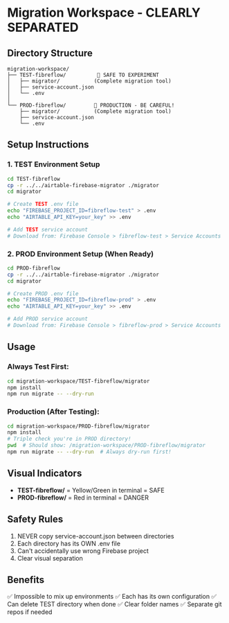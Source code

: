 # Migration Workspace - CLEARLY SEPARATED

## Directory Structure
```
migration-workspace/
├── TEST-fibreflow/          🧪 SAFE TO EXPERIMENT
│   ├── migrator/           (Complete migration tool)
│   ├── service-account.json
│   └── .env
│
└── PROD-fibreflow/         🚨 PRODUCTION - BE CAREFUL!
    ├── migrator/           (Complete migration tool)  
    ├── service-account.json
    └── .env
```

## Setup Instructions

### 1. TEST Environment Setup
```bash
cd TEST-fibreflow
cp -r ../../airtable-firebase-migrator ./migrator
cd migrator

# Create TEST .env file
echo "FIREBASE_PROJECT_ID=fibreflow-test" > .env
echo "AIRTABLE_API_KEY=your_key" >> .env

# Add TEST service account
# Download from: Firebase Console > fibreflow-test > Service Accounts
```

### 2. PROD Environment Setup (When Ready)
```bash
cd PROD-fibreflow
cp -r ../../airtable-firebase-migrator ./migrator
cd migrator

# Create PROD .env file
echo "FIREBASE_PROJECT_ID=fibreflow-prod" > .env
echo "AIRTABLE_API_KEY=your_key" >> .env

# Add PROD service account
# Download from: Firebase Console > fibreflow-prod > Service Accounts
```

## Usage

### Always Test First:
```bash
cd migration-workspace/TEST-fibreflow/migrator
npm install
npm run migrate -- --dry-run
```

### Production (After Testing):
```bash
cd migration-workspace/PROD-fibreflow/migrator
npm install
# Triple check you're in PROD directory!
pwd  # Should show: /migration-workspace/PROD-fibreflow/migrator
npm run migrate -- --dry-run  # Always dry-run first!
```

## Visual Indicators

- **TEST-fibreflow/** = Yellow/Green in terminal = SAFE
- **PROD-fibreflow/** = Red in terminal = DANGER

## Safety Rules

1. NEVER copy service-account.json between directories
2. Each directory has its OWN .env file
3. Can't accidentally use wrong Firebase project
4. Clear visual separation

## Benefits

✅ Impossible to mix up environments
✅ Each has its own configuration
✅ Can delete TEST directory when done
✅ Clear folder names
✅ Separate git repos if needed